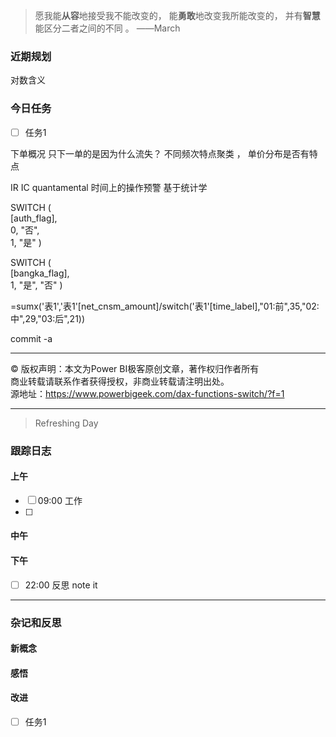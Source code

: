 > 愿我能**从容**地接受我不能改变的，
>          能**勇敢**地改变我所能改变的，
>          并有**智慧**能区分二者之间的不同 。 ——March


### 近期规划

对数含义

### 今日任务
- [ ] 任务1

下单概况
只下一单的是因为什么流失？
不同频次特点聚类  ， 单价分布是否有特点



IR  IC 
quantamental
时间上的操作预警
基于统计学


SWITCH (  
[auth_flag],  
0, "否",  
1, "是"
)  

SWITCH (  
[bangka_flag],   
1, "是",
"否"
)  

=sumx('表1','表1'[net_cnsm_amount]/switch('表1'[time_label],"01:前",35,"02:中",29,"03:后",21))

commit -a 
  
--------------------------  
© 版权声明：本文为Power BI极客原创文章，著作权归作者所有  
商业转载请联系作者获得授权，非商业转载请注明出处。  
源地址：https://www.powerbigeek.com/dax-functions-switch/?f=1


---------

> Refreshing Day 

### 跟踪日志

#### 上午
- [ ] 09:00 工作
- [ ] 

#### 中午



#### 下午
- [ ] 22:00 反思 note it




-------

### 杂记和反思


#### 新概念


#### 感悟


#### 改进

- [ ] 任务1